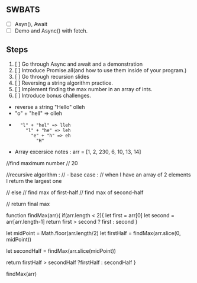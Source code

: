 ## SWBATS
- [ ] Asyn(), Await
- [ ] Demo and Async() with fetch.

## Steps
1. [ ] Go through Async and await and a demonstration
2. [ ] Introduce Promise.all(and how to use them inside of your program.)
3. [ ] Go through recursion slides
4. [ ] Reversing a string algorithm practice.
5. [ ] Implement finding the max number in an array of ints.
6. [ ] Introduce bonus challenges.


- reverse a string
"Hello"
olleh
-  "o" + "hell" => olleh
-       "l" + "hel" => lleh
          "l" + "he" => leh
            "e" + "h" => eh
              "H"
- Array excersice notes :
arr = [1, 2, 230, 6, 10, 13, 14]

//find maximum number
// 20

//recursive algorithm :
// - base case :
// when I have an array of 2 elements I return the largest one

// else
// find max of first-half
// find max of second-half

// return final max

function findMax(arr){
  if(arr.length < 2){
    let first = arr[0]
    let second = arr[arr.length-1]
    return first > second ? first : second
  }

  let midPoint = Math.floor(arr.length/2)
  let firstHalf = findMax(arr.slice(0, midPoint))

  let secondHalf = findMax(arr.slice(midPoint))

  return firstHalf > secondHalf ?firstHalf : secondHalf
}

findMax(arr)
